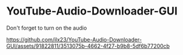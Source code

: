 # YouTube-Audio-Downloader-GUI

Don't forget to turn on the audio

https://github.com/ilx23/YouTube-Audio-Downloader-GUI/assets/91822811/3513075b-4662-4f27-b9b8-5df6b77200cb

